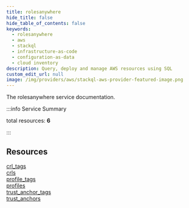 ```yaml
---
title: rolesanywhere
hide_title: false
hide_table_of_contents: false
keywords:
  - rolesanywhere
  - aws
  - stackql
  - infrastructure-as-code
  - configuration-as-data
  - cloud inventory
description: Query, deploy and manage AWS resources using SQL
custom_edit_url: null
image: /img/providers/aws/stackql-aws-provider-featured-image.png
---
```


The rolesanywhere service documentation.

:::info Service Summary

<div class="row">
<div class="providerDocColumn">
<span>total resources:&nbsp;<b>6</b></span><br />
</div>
</div>

:::

## Resources
<div class="row">
<div class="providerDocColumn">
<a href="/providers/aws/rolesanywhere/crl_tags/">crl_tags</a><br />
<a href="/providers/aws/rolesanywhere/crls/">crls</a><br />
<a href="/providers/aws/rolesanywhere/profile_tags/">profile_tags</a>
</div>
<div class="providerDocColumn">
<a href="/providers/aws/rolesanywhere/profiles/">profiles</a><br />
<a href="/providers/aws/rolesanywhere/trust_anchor_tags/">trust_anchor_tags</a><br />
<a href="/providers/aws/rolesanywhere/trust_anchors/">trust_anchors</a>
</div>
</div>